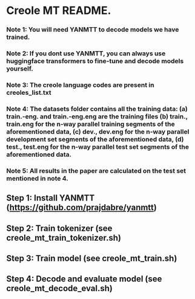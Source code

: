 # Creole MT README.

### Note 1: You will need YANMTT to decode models we have trained.
### Note 2: If you dont use YANMTT, you can always use huggingface transformers to fine-tune and decode models yourself.
### Note 3: The creole language codes are present in creoles_list.txt
### Note 4: The datasets folder contains all the training data: (a) train.<creole code>-eng.<creole code> and train.<creole code>-eng.eng are the training files (b) train.<creole code>, train.eng for the n-way parallel training segments of the aforementioned data, (c) dev.<creole code>, dev.eng for the n-way parallel development set segments of the aforementioned data, (d) test.<creole code>, test.eng for the n-way parallel test set segments of the aforementioned data.
### Note 5: All results in the paper are calculated on the test set mentioned in note 4.


## Step 1: Install YANMTT (https://github.com/prajdabre/yanmtt)

## Step 2: Train tokenizer (see creole_mt_train_tokenizer.sh)

## Step 3: Train model (see creole_mt_train.sh)

## Step 4: Decode and evaluate model (see creole_mt_decode_eval.sh)